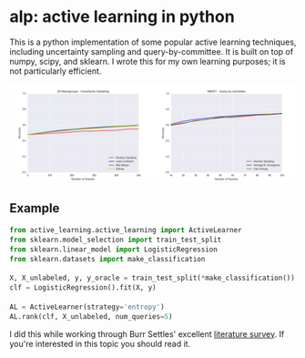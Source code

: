# alp: active learning in python

This is a python implementation of some popular active learning techniques,
including uncertainty sampling and query-by-committee.
It is built on top of numpy, scipy, and sklearn.
I wrote this for my own learning purposes; it is not particularly efficient.

<p align="center">
  <img src="misc/plot.jpg" alt=""/>
</p>


## Example
```python
from active_learning.active_learning import ActiveLearner
from sklearn.model_selection import train_test_split
from sklearn.linear_model import LogisticRegression
from sklearn.datasets import make_classification

X, X_unlabeled, y, y_oracle = train_test_split(*make_classification())
clf = LogisticRegression().fit(X, y)

AL = ActiveLearner(strategy='entropy')
AL.rank(clf, X_unlabeled, num_queries=5)
```
I did this while working through Burr Settles' excellent
[literature survey](http://burrsettles.com/pub/settles.activelearning.pdf).
If you're interested in this topic you should read it.

